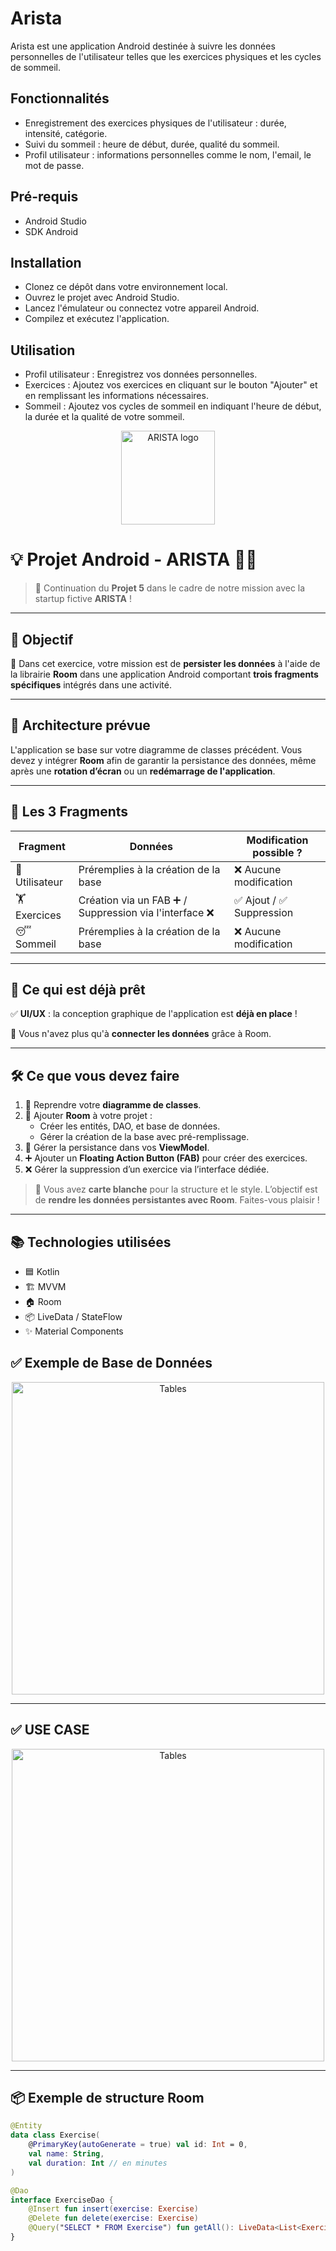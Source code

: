 # Arista
Arista est une application Android destinée à suivre les données personnelles de l'utilisateur telles que les exercices physiques et les cycles de sommeil.

## Fonctionnalités
- Enregistrement des exercices physiques de l'utilisateur : durée, intensité, catégorie.
- Suivi du sommeil : heure de début, durée, qualité du sommeil.
- Profil utilisateur : informations personnelles comme le nom, l'email, le mot de passe.

## Pré-requis
- Android Studio
- SDK Android 

## Installation
- Clonez ce dépôt dans votre environnement local.
- Ouvrez le projet avec Android Studio.
- Lancez l'émulateur ou connectez votre appareil Android.
- Compilez et exécutez l'application.

## Utilisation
- Profil utilisateur : Enregistrez vos données personnelles.
- Exercices : Ajoutez vos exercices en cliquant sur le bouton "Ajouter" et en remplissant les informations nécessaires.
- Sommeil : Ajoutez vos cycles de sommeil en indiquant l'heure de début, la durée et la qualité de votre sommeil.

<p align="center">
  <img src="https://user.oc-static.com/upload/2025/02/18/1739888335313_Capture_d_e%CC%81cran_2025-02-18_a%CC%80_16.17.46-removebg-preview.png" alt="ARISTA logo" width="150"/>
</p>

# 💡 Projet Android - ARISTA  📱🧠

> 🚀 Continuation du **Projet 5** dans le cadre de notre mission avec la startup fictive **ARISTA** !

---

## 🌟 Objectif

🎯 Dans cet exercice, votre mission est de **persister les données** à l'aide de la librairie **Room** dans une application Android comportant **trois fragments spécifiques** intégrés dans une activité.

---

## 🧱 Architecture prévue

L'application se base sur votre diagramme de classes précédent. Vous devez y intégrer **Room** afin de garantir la persistance des données, même après une **rotation d’écran** ou un **redémarrage de l'application**.

---

## 🧩 Les 3 Fragments

| Fragment | Données | Modification possible ? |
|---------|---------|--------------------------|
| 👤 Utilisateur | Préremplies à la création de la base | ❌ Aucune modification |
| 🏋️ Exercices | Création via un FAB ➕ / Suppression via l'interface ❌ | ✅ Ajout / ✅ Suppression |
| 😴 Sommeil | Préremplies à la création de la base | ❌ Aucune modification |

---

## 🎨 Ce qui est déjà prêt

✅ **UI/UX** : la conception graphique de l'application est **déjà en place** !

🎨 Vous n'avez plus qu'à **connecter les données** grâce à Room.

---

## 🛠️ Ce que vous devez faire

1. 🔄 Reprendre votre **diagramme de classes**.
2. 🧠 Ajouter **Room** à votre projet :
   - Créer les entités, DAO, et base de données.
   - Gérer la création de la base avec pré-remplissage.
3. 📲 Gérer la persistance dans vos **ViewModel**.
4. ➕ Ajouter un **Floating Action Button (FAB)** pour créer des exercices.
5. ❌ Gérer la suppression d’un exercice via l’interface dédiée.

> 🎨 Vous avez **carte blanche** pour la structure et le style. L’objectif est de **rendre les données persistantes avec Room**. Faites-vous plaisir !

---

## 📚 Technologies utilisées

- 🟦 Kotlin
- 🏗️ MVVM
- 🏠 Room
- 📦 LiveData / StateFlow
- ✨ Material Components


## ✅ Exemple de Base de Données
<p align="center">
  <img src="https://user.oc-static.com/upload/2023/12/06/17018748594551_image3.png" alt="Tables" width="500"/>
</p>

---

## ✅ USE CASE
<p align="center">
  <img src="[https://user.oc-static.com/upload/2023/12/06/17018748594551_image3.png](https://miro.medium.com/v2/resize:fit:4800/format:webp/0*5eJUx2N-5IKoIJNO.png)" alt="Tables" width="500"/>
</p>

---

## 📦 Exemple de structure Room

```kotlin
@Entity
data class Exercise(
    @PrimaryKey(autoGenerate = true) val id: Int = 0,
    val name: String,
    val duration: Int // en minutes
)

@Dao
interface ExerciseDao {
    @Insert fun insert(exercise: Exercise)
    @Delete fun delete(exercise: Exercise)
    @Query("SELECT * FROM Exercise") fun getAll(): LiveData<List<Exercise>>
}

